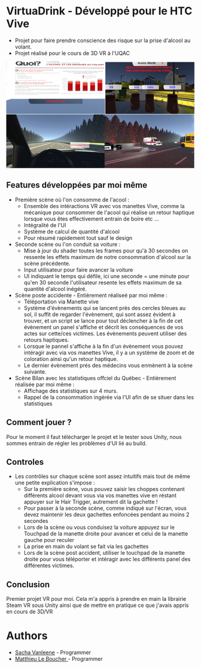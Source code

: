 # VirtuaDrink - Développé pour le HTC Vive
- Projet pour faire prendre conscience des risque sur la prise d'alcool au volant.
- Projet réalisé pour le cours de 3D VR à l'UQAC

![A screenshot](screenshot.png)

## Features développées par moi même
- Première scène où l'on consomme de l'acool : 
	- Ensemble des intéractions VR avec vos manettes Vive, comme la mécanique pour consommer de l'acool qui réalise un retour haptique lorsque vous êtes effectivement entrain de boire etc ...
	- Intégralité de l'UI
	- Système de calcul de quantité d'alcool
  	- Pour résumé rapidement tout sauf le design
- Seconde scène ou l'on conduit sa voiture :
	- Mise à jour du shader toutes les frames pour qu'à 30 secondes on ressente les effets maximum de notre consommation d'alcool sur la scène précédente.
  	- Input utilisateur pour faire avancer la voiture
	- UI indiquant le temps qui défile, ici une seconde = une minute pour qu'en 30 seconde l'utilisateur resente les effets maximum de sa quantité d'alcool inégéré.
- Scène poste accidente - Entièrement réaliseé par moi même :
	- Téléportation via Manette vive
	- Système d'évènements qui se lancent près des cercles bleues au sol, il suffit de regarder l'évènement, qui sont assez évident à trouver, et un script se lance pour tout déclencher à la fin de cet évènement un panel s'affiche et décrit les conséquences de vos actes sur cette/ces victimes. Les évènements peuvent utiliser des retours haptiques.
	- Lorsque le pannel s'affiche à la fin d'un évènement vous pouvez intéragir avec via vos manettes Vive, il y a un système de zoom et de coloration ainsi qu'un retour haptique. 
  - Le dernier évènement prés des médecins vous enmènent à la scène suivante.
- Scène Bilan avec les statistiques offciel du Québec - Entièrement réalisée par moi même :
  - Affichage des statistiques sur 4 murs.
  - Rappel de la consommation ingérée via l'UI  afin de se situer dans les statistiques
## Comment jouer ?

Pour le moment il faut télécharger le projet et le tester sous Unity, nous sommes entrain de régler les problèmes d'UI lié au build.
 
## Controles
- Les contrôles sur chaque scène sont assez intuitifs mais tout de même une petite explication s'impose : 
  - Sur la première scène, vous pouvez saisir les choppes contenant différents alcool devant vous via vos manettes vive en réstant appuyer sur le Hair Trigger, autrement dit la gachette ! 
  - Pour passer à la seconde scène, comme indiqué sur l'écran, vous devez maintenir les deux gachettes enfoncées pendant au moins 2 secondes
  - Lors de la scène ou vous conduisez la voiture appuyez sur le Touchpad de la manette droite pour avancer et celui de la manette gauche pour reculer
  - La prise en main du volant se fait via les gachettes
  - Lors de la scène post accident, utiliser le touchpad de la manette droite pour vous téléporter et intéragir avec les différents panel des différentes victimes.
	
## Conclusion
Premier projet VR pour moi. Cela m'a appris à prendre en main la librairie Steam VR sous Unity ainsi que de mettre en pratique ce que j'avais appris en cours de 3D/VR

# Authors

* [Sacha Vanleene](https://github.com/SachaVanleene) - Programmer
* [Matthieu Le Boucher ](https://github.com/Meight) - Programmer
